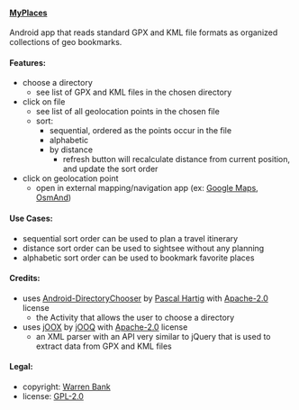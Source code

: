 #### [MyPlaces](https://github.com/warren-bank/Android-MyPlaces)

Android app that reads standard GPX and KML file formats as organized collections of geo bookmarks.

#### Features:

* choose a directory
  * see list of GPX and KML files in the chosen directory
* click on file
  * see list of all geolocation points in the chosen file
  * sort:
    * sequential, ordered as the points occur in the file
    * alphabetic
    * by distance
      * refresh button will recalculate distance from current position, and update the sort order
* click on geolocation point
  * open in external mapping/navigation app (ex: [Google Maps](https://play.google.com/store/apps/details?id=com.google.android.apps.maps), [OsmAnd](https://play.google.com/store/apps/details?id=net.osmand.plus))

#### Use Cases:

* sequential sort order can be used to plan a travel itinerary
* distance sort order can be used to sightsee without any planning
* alphabetic sort order can be used to bookmark favorite places

#### Credits:

* uses [Android-DirectoryChooser](https://github.com/passy/Android-DirectoryChooser) by [Pascal‏‏ Harti‏g](https://github.com/passy) with [Apache-2.0](http://www.apache.org/licenses/LICENSE-2.0) license
  * the Activity that allows the user to choose a directory
* uses [jOOX](https://github.com/jOOQ/jOOX) by [jOOQ](https://github.com/jOOQ) with [Apache-2.0](http://www.apache.org/licenses/LICENSE-2.0) license
  * an XML parser with an API very similar to jQuery that is used to extract data from GPX and KML files

#### Legal:

* copyright: [Warren Bank](https://github.com/warren-bank)
* license: [GPL-2.0](https://www.gnu.org/licenses/old-licenses/gpl-2.0.txt)
